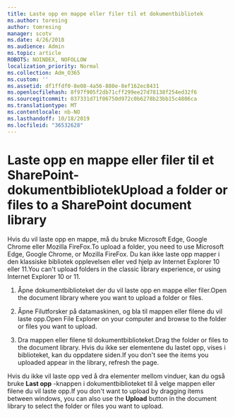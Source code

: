 ```yaml
---
title: Laste opp en mappe eller filer til et dokumentbibliotek
ms.author: toresing
author: tomresing
manager: scotv
ms.date: 4/26/2018
ms.audience: Admin
ms.topic: article
ROBOTS: NOINDEX, NOFOLLOW
localization_priority: Normal
ms.collection: Adm_O365
ms.custom: ''
ms.assetid: df1ffdf0-8e08-4a56-880e-8ef162ec8431
ms.openlocfilehash: 8f97f905f2db71cff299ee27d78138f254ed32f6
ms.sourcegitcommit: 037331d71f06750d972c0b6278b23bb15c4806ca
ms.translationtype: MT
ms.contentlocale: nb-NO
ms.lasthandoff: 10/18/2019
ms.locfileid: "36532628"
---
```

# <a name="upload-a-folder-or-files-to-a-sharepoint-document-library"></a><span data-ttu-id="fb92b-102">Laste opp en mappe eller filer til et SharePoint-dokumentbibliotek</span><span class="sxs-lookup"><span data-stu-id="fb92b-102">Upload a folder or files to a SharePoint document library</span></span>

<span data-ttu-id="fb92b-103">Hvis du vil laste opp en mappe, må du bruke Microsoft Edge, Google Chrome eller Mozilla FireFox.</span><span class="sxs-lookup"><span data-stu-id="fb92b-103">To upload a folder, you need to use Microsoft Edge, Google Chrome, or Mozilla FireFox.</span></span> <span data-ttu-id="fb92b-104">Du kan ikke laste opp mapper i den klassiske bibliotek opplevelsen eller ved hjelp av Internet Explorer 10 eller 11.</span><span class="sxs-lookup"><span data-stu-id="fb92b-104">You can't upload folders in the classic library experience, or using Internet Explorer 10 or 11.</span></span>
  
1. <span data-ttu-id="fb92b-105">Åpne dokumentbiblioteket der du vil laste opp en mappe eller filer.</span><span class="sxs-lookup"><span data-stu-id="fb92b-105">Open the document library where you want to upload a folder or files.</span></span>
    
2. <span data-ttu-id="fb92b-106">Åpne Filutforsker på datamaskinen, og bla til mappen eller filene du vil laste opp.</span><span class="sxs-lookup"><span data-stu-id="fb92b-106">Open File Explorer on your computer and browse to the folder or files you want to upload.</span></span>
    
3. <span data-ttu-id="fb92b-107">Dra mappen eller filene til dokumentbiblioteket.</span><span class="sxs-lookup"><span data-stu-id="fb92b-107">Drag the folder or files to the document library.</span></span> <span data-ttu-id="fb92b-108">Hvis du ikke ser elementene du lastet opp, vises i biblioteket, kan du oppdatere siden.</span><span class="sxs-lookup"><span data-stu-id="fb92b-108">If you don't see the items you uploaded appear in the library, refresh the page.</span></span> 
    
<span data-ttu-id="fb92b-109">Hvis du ikke vil laste opp ved å dra elementer mellom vinduer, kan du også bruke **Last opp** -knappen i dokumentbiblioteket til å velge mappen eller filene du vil laste opp.</span><span class="sxs-lookup"><span data-stu-id="fb92b-109">If you don't want to upload by dragging items between windows, you can also use the **Upload** button in the document library to select the folder or files you want to upload.</span></span> 
  

